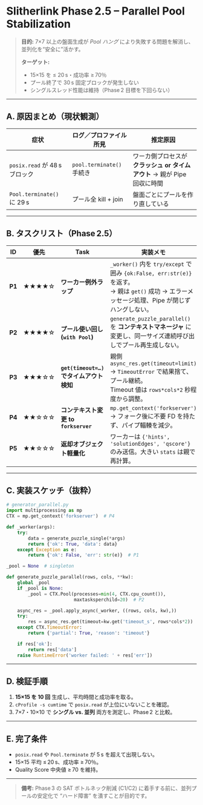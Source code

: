 # Slitherlink Phase 2.5 – Parallel Pool Stabilization

> **目的:** 7×7 以上の盤面生成が _Pool ハング_ により失敗する問題を解消し、並列化を“安全に”活かす。
>
> **ターゲット:**
>
> - 15×15 を ≤ 20 s・成功率 ≥ 70％
> - プール終了で 30 s 固定ブロックが発生しない
> - シングルスレッド性能は維持（Phase 2 目標を下回らない）

---

## A. 原因まとめ（現状観測）

| 症状                          | ログ／プロファイル所見    | 推定原因                                                                 |
| ----------------------------- | ------------------------- | ------------------------------------------------------------------------ |
| `posix.read` が 48 s ブロック | `pool.terminate()` 手続き | ワーカ側プロセスが **クラッシュ or タイムアウト** → 親が Pipe 回収に時間 |
| `Pool.terminate()` に 29 s    | プール全 kill + join      | 盤面ごとにプールを作り直している                                         |

---

## B. タスクリスト（Phase 2.5）

| ID     | 優先  | Task                                    | 実装メモ                                                                                                                                          |
| ------ | ----- | --------------------------------------- | ------------------------------------------------------------------------------------------------------------------------------------------------- |
| **P1** | ★★★★☆ | **ワーカー例外ラップ**                  | `_worker()` 内を `try/except` で囲み `{ok:False, err:str(e)}` を返す。<br>→ 親は `get()` 成功 → エラーメッセージ処理、Pipe が閉じずハングしない。 |
| **P2** | ★★★★☆ | **プール使い回し (`with Pool`)**        | `generate_puzzle_parallel()` を **コンテキストマネージャ** に変更し、同一サイズ連続呼び出しでプール再生成しない。                                 |
| **P3** | ★★★☆☆ | **`get(timeout=…)` でタイムアウト検知** | 親側 `async_res.get(timeout=limit)` → `TimeoutError` で結果捨て、プール継続。<br>Timeout 値は `rows*cols*2` 秒程度から調整。                      |
| **P4** | ★★☆☆☆ | **コンテキスト変更 to `forkserver`**    | `mp.get_context('forkserver')` → フォーク後に不要 FD を持たず、パイプ輻輳を減少。                                                                 |
| **P5** | ★★☆☆☆ | **返却オブジェクト軽量化**              | ワーカーは `{'hints', 'solutionEdges', 'qscore'}` のみ送信。大きい `stats` は親で再計算。                                                         |

---

## C. 実装スケッチ（抜粋）

```python
# generator_parallel.py
import multiprocessing as mp
CTX = mp.get_context('forkserver')  # P4

def _worker(args):
    try:
        data = generate_puzzle_single(*args)
        return {'ok': True, 'data': data}
    except Exception as e:
        return {'ok': False, 'err': str(e)}  # P1

_pool = None  # singleton

def generate_puzzle_parallel(rows, cols, **kw):
    global _pool
    if _pool is None:
        _pool = CTX.Pool(processes=min(4, CTX.cpu_count()),
                         maxtasksperchild=20)  # P2

    async_res = _pool.apply_async(_worker, ((rows, cols, kw),))
    try:
        res = async_res.get(timeout=kw.get('timeout_s', rows*cols*2))  # P3
    except CTX.TimeoutError:
        return {'partial': True, 'reason': 'timeout'}

    if res['ok']:
        return res['data']
    raise RuntimeError('worker failed: ' + res['err'])
```

---

## D. 検証手順

1. **15×15 を 10 回** 生成し、平均時間と成功率を取る。
2. `cProfile -s cumtime` で `posix.read` が上位にいないことを確認。
3. 7×7・10×10 で **シングル vs. 並列** 両方を測定し、Phase 2 と比較。

---

## E. 完了条件

- `posix.read` や `Pool.terminate` が 5 s を超えて出現しない。
- 15×15 平均 ≤ 20 s、成功率 ≥ 70％。
- Quality Score 中央値 ≥ 70 を維持。

---

> **備考:** Phase 3 の SAT ボトルネック削減 (C1/C2) に着手する前に、並列プールの安定化で “ハード障害” を潰すことが目的です。
